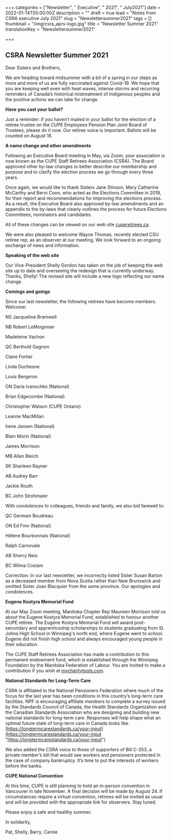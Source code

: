 +++
categories = ["Newsletter", " Executive", " 2021", " July2021"]
date = 2022-01-14T05:00:00Z
description = ""
draft = true
lead = "Notes from CSRA executive July 2021"
slug = "Newslettersummer2021"
tags = []
thumbnail = "/img/csra_aprs-logo.jpg"
title = "Newsletter Summer 2021"
translationKey = "Newslettersummer2021"

+++
## CSRA Newsletter Summer 2021

Dear Sisters and Brothers,

We are heading toward midsummer with a bit of a spring in our steps as more and more of us are fully vaccinated against Covid-19. We hope that you are keeping well even with heat waves, intense storms and recurring reminders of Canada’s historical mistreatment of Indigenous peoples and the positive actions we can take for change.

**Have you cast your ballot?**

Just a reminder: if you haven’t mailed in your ballot for the election of a retiree trustee on the CUPE Employees Pension Plan Joint Board of Trustees, please do it now. Our retiree voice is important. Ballots will be counted on August 16.

**A name change and other amendments**

Following an Executive Board meeting in May, via Zoom, your association is now known as the CUPE Staff Retirees Association (CSRA). The Board approved other by-law changes to better describe our membership and purpose and to clarify the election process we go through every three years.

Once again, we would like to thank Sisters Jane Stinson, Mary Catherine McCarthy and Berni Conn, who acted as the Elections Committee in 2019, for their report and recommendations for improving the elections process. As a result, the Executive Board also approved by-law amendments and an appendix to the by-laws that clearly outlines the process for future Elections Committees, nominators and candidates.

All of these changes can be viewed on our web site [cuperetirees.ca](http://cuperetirees.ca).

We were also pleased to welcome Wayne Thomas, recently elected CSU retiree rep, as an observer at our meeting. We look forward to an ongoing exchange of news and information.

**Speaking of the web site**

Our Vice-President Shelly Gordon has taken on the job of keeping the web site up to date and overseeing the redesign that is currently underway. Thanks, Shelly! The revised site will include a new logo reflecting our name change.

**Comings and goings**

Since our last newsletter, the following retirees have become members. Welcome:

NS Jacqueline Bramwell

NB Robert LeMoignnan

Madeleine Vachon

QC Berthold Gagnon

Claire Fortier

Linda Duchesne

Louis Bergeron

ON Daria Ivanochko (National)

Brian Edgecombe (National)

Christopher Watson (CUPE Ontario)

Leanne MacMillan

Irene Jansen (National)

Blain Morin (National)

James Morrison

MB Allen Bleich

SK Sharleen Rayner

AB Audrey Barr

Jackie Routh

BC John Strohmaier

With condolences to colleagues, friends and family, we also bid farewell to:

QC Germain Boudreau

ON Ed Finn (National)

Hélène Bourbonnais (National)

Ralph Carnovale

AB Sherry Neis

BC Wilma Costain

Correction: In our last newsletter, we incorrectly listed Sister Susan Barton as a deceased member from Nova Scotia rather than New Brunswick and omitted Sister Joan Blacquier from the same province. Our apologies and condolences.

**Eugene Kostyra Memorial Fund**

At our May Zoom meeting, Manitoba Chapter Rep Maureen Morrison told us about the Eugene Kostyra Memorial Fund, established to honour another CUPE retiree. The Eugene Kostyra Memorial Fund will award post-secondary and apprenticeship scholarships to students graduating from St. Johns High School in Winnipeg's north end, where Eugene went to school. Eugene did not finish high school and always encouraged young people in their education.

The CUPE Staff Retirees Association has made a contribution to this permanent endowment fund, which is established through the Winnipeg Foundation by the Manitoba Federation of Labour. You are invited to make a contribution if you wish at [mycharitytools.com](http://mycharitytools.com).

**National Standards for Long-Term Care**

CSRA is affiliated to the National Pensioners Federation where much of the focus for the last year has been conditions in this country’s long-term care facilities. NPF is encouraging affiliate members to complete a survey issued by the Standards Council of Canada, the Health Standards Organization and the Canadian Standards Association who are designing and building new national standards for long-term care. Responses will help shape what an optimal future state of long-term care in Canada looks like. [https://longtermcarestandards.ca/your-input](https://longtermcarestandards.ca/your-input "https://longtermcarestandards.ca/your-input")

We also added the CSRA voice to those of supporters of Bill C-253, a private member’s bill that would see workers and pensioners protected in the case of company bankruptcy. It’s time to put the interests of workers before the banks.

**CUPE National Convention**

At this time, CUPE is still planning to hold an in-person convention in Vancouver in late November. A final decision will be made by August 24. If circumstances require a virtual convention, retirees will be invited as usual and will be provided with the appropriate link for observers. Stay tuned.

Please enjoy a safe and healthy summer.

In solidarity,

Pat, Shelly, Barry, Carole